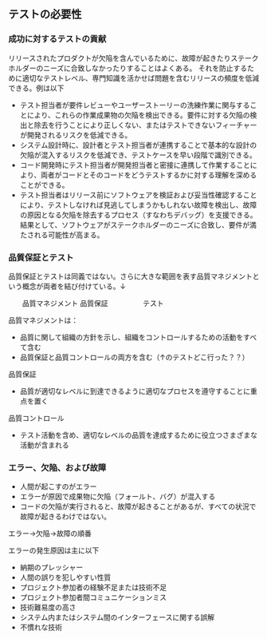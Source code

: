 ## テストの必要性

### 成功に対するテストの貢献
リリースされたプロダクトが欠陥を含んでいるために、故障が起きたりステークホルダーのニーズに合致しなかったりすることはよくある。
それを防止するために適切なテストレベル、専門知識を活かせば問題を含むリリースの頻度を低減できる。例は以下

- テスト担当者が要件レビューやユーザーストーリーの洗練作業に関与することにより、これらの作業成果物の欠陥を検出できる。要件に対する欠陥の検出と除去を行うことにより正しくない、またはテストできないフィーチャーが開発されるリスクを低減できる。
- システム設計時に、設計者とテスト担当者が連携することで基本的な設計の欠陥が混入するリスクを低減でき、テストケースを早い段階で識別できる。
- コード開発時にテスト担当者が開発担当者と密接に連携して作業することにより、両者がコードとそのコードをどうテストするかに対する理解を深めることができる。
- テスト担当者はリリース前にソフトウェアを検証および妥当性確認することにより、テストしなければ見逃してしまうかもしれない故障を検出し、故障の原因となる欠陥を除去するプロセス（すなわちデバッグ）を支援できる。結果として、ソフトウェアがステークホルダーのニーズに合致し、要件が満たされる可能性が高まる。

### 品質保証とテスト
品質保証とテストは同義ではない。さらに大きな範囲を表す品質マネジメントという概念が両者を結び付けている。↓

　　品質マネジメント
品質保証　　　　　テスト

品質マネジメントは：
- 品質に関して組織の方針を示し、組織をコントロールするための活動をすべて含む
- 品質保証と品質コントロールの両方を含む（↑のテストどこ行った？？）

品質保証
- 品質が適切なレベルに到達できるように適切なプロセスを遵守することに重点を置く

品質コントロール
- テスト活動を含め、適切なレベルの品質を達成するために役立つさまざまな活動が含まれる


### エラー、欠陥、および故障
- 人間が起こすのがエラー
- エラーが原因で成果物に欠陥（フォールト、バグ）が混入する
- コードの欠陥が実行されると、故障が起きることがあるが、すべての状況で故障が起きるわけではない。

エラー→欠陥→故障の順番

エラーの発生原因は主に以下
- 納期のプレッシャー
- 人間の誤りを犯しやすい性質
- プロジェクト参加者の経験不足または技術不足
- プロジェクト参加者間コミュニケーションミス
- 技術難易度の高さ
- システム内またはシステム間のインターフェースに関する誤解
- 不慣れな技術
